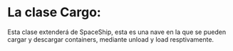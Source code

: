 # La clase Cargo:

 Esta clase extenderá de SpaceShip, esta es una nave en la que se pueden cargar y descargar containers, mediante unload
y load resptivamente.